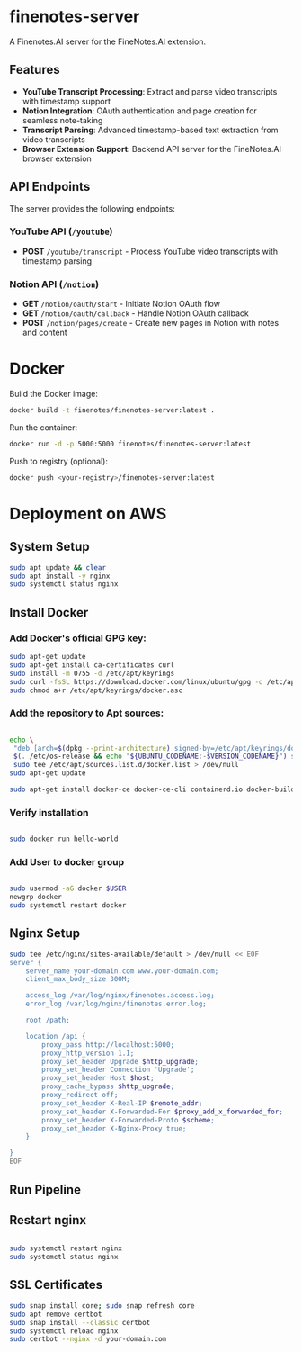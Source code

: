 # finenotes-server

A Finenotes.AI server for the FineNotes.AI extension.

## Features

- **YouTube Transcript Processing**: Extract and parse video transcripts with timestamp support
- **Notion Integration**: OAuth authentication and page creation for seamless note-taking
- **Transcript Parsing**: Advanced timestamp-based text extraction from video transcripts
- **Browser Extension Support**: Backend API server for the FineNotes.AI browser extension

## API Endpoints

The server provides the following endpoints:

### YouTube API (`/youtube`)

- **POST** `/youtube/transcript` - Process YouTube video transcripts with timestamp parsing

### Notion API (`/notion`)

- **GET** `/notion/oauth/start` - Initiate Notion OAuth flow
- **GET** `/notion/oauth/callback` - Handle Notion OAuth callback
- **POST** `/notion/pages/create` - Create new pages in Notion with notes and content

# Docker

Build the Docker image:

```bash
docker build -t finenotes/finenotes-server:latest .
```

Run the container:

```bash
docker run -d -p 5000:5000 finenotes/finenotes-server:latest
```

Push to registry (optional):

```bash
docker push <your-registry>/finenotes-server:latest
```

# Deployment on AWS

## System Setup

```bash
sudo apt update && clear
sudo apt install -y nginx
sudo systemctl status nginx

```

## Install Docker

### Add Docker's official GPG key:

```bash
sudo apt-get update
sudo apt-get install ca-certificates curl
sudo install -m 0755 -d /etc/apt/keyrings
sudo curl -fsSL https://download.docker.com/linux/ubuntu/gpg -o /etc/apt/keyrings/docker.asc
sudo chmod a+r /etc/apt/keyrings/docker.asc

```

### Add the repository to Apt sources:

```bash

echo \
 "deb [arch=$(dpkg --print-architecture) signed-by=/etc/apt/keyrings/docker.asc] https://download.docker.com/linux/ubuntu \
 $(. /etc/os-release && echo "${UBUNTU_CODENAME:-$VERSION_CODENAME}") stable" | \
 sudo tee /etc/apt/sources.list.d/docker.list > /dev/null
sudo apt-get update

sudo apt-get install docker-ce docker-ce-cli containerd.io docker-buildx-plugin docker-compose-plugin

```

### Verify installation

```bash

sudo docker run hello-world

```

### Add User to docker group

```bash

sudo usermod -aG docker $USER
newgrp docker
sudo systemctl restart docker

```

## Nginx Setup

```bash
sudo tee /etc/nginx/sites-available/default > /dev/null << EOF
server {
    server_name your-domain.com www.your-domain.com;
    client_max_body_size 300M;

    access_log /var/log/nginx/finenotes.access.log;
    error_log /var/log/nginx/finenotes.error.log;

    root /path;

    location /api {
        proxy_pass http://localhost:5000;
        proxy_http_version 1.1;
        proxy_set_header Upgrade $http_upgrade;
        proxy_set_header Connection 'Upgrade';
        proxy_set_header Host $host;
        proxy_cache_bypass $http_upgrade;
        proxy_redirect off;
        proxy_set_header X-Real-IP $remote_addr;
        proxy_set_header X-Forwarded-For $proxy_add_x_forwarded_for;
        proxy_set_header X-Forwarded-Proto $scheme;
        proxy_set_header X-Nginx-Proxy true;
    }

}
EOF

```

## Run Pipeline

## Restart nginx

```bash

sudo systemctl restart nginx
sudo systemctl status nginx

```

## SSL Certificates

```bash
sudo snap install core; sudo snap refresh core
sudo apt remove certbot
sudo snap install --classic certbot
sudo systemctl reload nginx
sudo certbot --nginx -d your-domain.com
```
